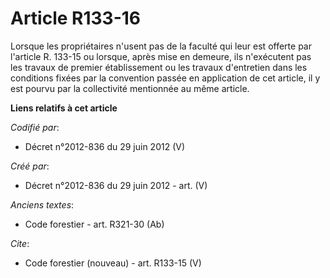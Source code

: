 # Article R133-16

Lorsque les propriétaires n'usent pas de la faculté qui leur est offerte par l'article R. 133-15 ou lorsque, après mise en
demeure, ils n'exécutent pas les travaux de premier établissement ou les travaux d'entretien dans les conditions fixées par
la convention passée en application de cet article, il y est pourvu par la collectivité mentionnée au même article.

**Liens relatifs à cet article**

_Codifié par_:

  - Décret n°2012-836 du 29 juin 2012 (V)

_Créé par_:

  - Décret n°2012-836 du 29 juin 2012 - art. (V)

_Anciens textes_:

  - Code forestier - art. R321-30 (Ab)

_Cite_:

  - Code forestier (nouveau) - art. R133-15 (V)
